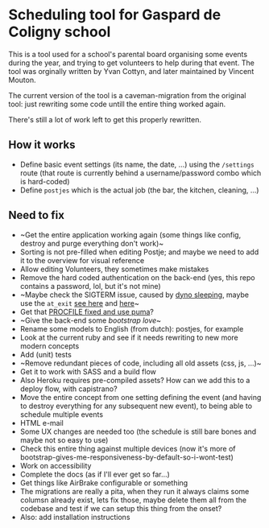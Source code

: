 # Scheduling tool for Gaspard de Coligny school

This is a tool used for a school's parental board organising some events during the year, and trying to get volunteers to help during that event. The tool was orginally written by Yvan Cottyn, and later maintained by Vincent Mouton.

The current version of the tool is a caveman-migration from the original tool: just rewriting some code untill the entire thing worked again.

There's still a lot of work left to get this properly rewritten.


## How it works
* Define basic event settings (its name, the date, ...) using the `/settings` route (that route is currently behind a username/password combo which is hard-coded)
* Define `postjes` which is the actual job (the bar, the kitchen, cleaning, ...)


## Need to fix
* ~Get the entire application working again (some things like config, destroy and purge everything don't work)~
* Sorting is not pre-filled when editing Postje; and maybe we need to add it to the overview for visual reference
* Allow editing Volunteers, they sometimes make mistakes
* Remove the hard coded authentication on the back-end (yes, this repo contains a password, lol, but it's not mine)
* ~Maybe check the SIGTERM issue, caused by [dyno sleeping](https://devcenter.heroku.com/articles/free-dyno-hours), maybe use the `at_exit` [see here](https://github.com/honeybadger-io/honeybadger-ruby/issues/267#issuecomment-373906051) and [here](https://devcenter.heroku.com/articles/what-happens-to-ruby-apps-when-they-are-restarted)~
* Get that [PROCFILE fixed and use puma](https://devcenter.heroku.com/articles/getting-started-with-rails4#procfile)?
* ~Give the back-end some _bootstrap love_~
* Rename some models to English (from dutch): postjes, for example
* Look at the current ruby and see if it needs rewriting to new more modern concepts
* Add (unit) tests
* ~Remove redundant pieces of code, including all old assets (css, js, ...)~
* Get it to work with SASS and a build flow
* Also Heroku requires pre-compiled assets? How can we add this to a deploy flow, with capistrano?
* Move the entire concept from one setting defining the event (and having to destroy everything for any subsequent new event), to being able to schedule multiple events
* HTML e-mail
* Some UX changes are needed too (the schedule is still bare bones and maybe not so easy to use)
* Check this entire thing against multiple devices (now it's more of bootstrap-gives-me-responsiveness-by-default-so-i-wont-test)
* Work on accessibility
* Complete the docs (as if I'll ever get so far...)
* Get things like AirBrake configurable or something
* The migrations are really a pita, when they run it always claims some columsn already exist, lets fix those, maybe delete them all from the codebase and test if we can setup  this thing from the onset?
* Also: add installation instructions
